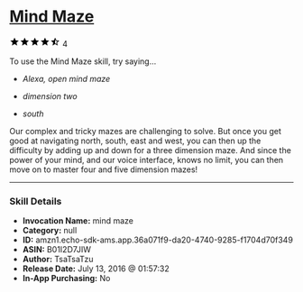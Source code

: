 # [Mind Maze](http://alexa.amazon.com/#skills/amzn1.echo-sdk-ams.app.36a071f9-da20-4740-9285-f1704d70f349)
![4.2 stars](../../images/ic_star_black_18dp_1x.png)![4.2 stars](../../images/ic_star_black_18dp_1x.png)![4.2 stars](../../images/ic_star_black_18dp_1x.png)![4.2 stars](../../images/ic_star_black_18dp_1x.png)![4.2 stars](../../images/ic_star_half_black_18dp_1x.png) 4

To use the Mind Maze skill, try saying...

* *Alexa, open mind maze*

* *dimension two*

* *south*

Our complex and tricky mazes are challenging to solve. But once you get good at navigating north, south, east and west, you can then up the difficulty by adding up and down for a three dimension maze. And since the power of your mind, and our voice interface, knows no limit, you can then move on to master four and five dimension mazes!

***

### Skill Details

* **Invocation Name:** mind maze
* **Category:** null
* **ID:** amzn1.echo-sdk-ams.app.36a071f9-da20-4740-9285-f1704d70f349
* **ASIN:** B01I2D7JIW
* **Author:** TsaTsaTzu
* **Release Date:** July 13, 2016 @ 01:57:32
* **In-App Purchasing:** No
